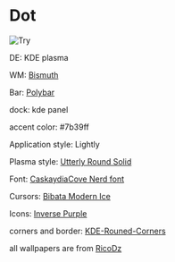 # Dot
![Try](https://github.com/Abduiwahb/Dot/assets/132616976/4b55243b-551e-433f-88a5-5ea2221b6a6f)

DE: KDE plasma

WM: [Bismuth](https://github.com/polybar/polybar)

Bar: [Polybar](https://github.com/polybar/polybar)

dock: kde panel

accent color: #7b39ff

Application style: Lightly

Plasma style: [Utterly Round Solid](https://store.kde.org/p/2011605)

Font: [CaskaydiaCove Nerd font](https://www.nerdfonts.com/font-downloads)

Cursors: [Bibata Modern Ice](https://store.kde.org/p/1197198)

Icons:  [Inverse Purple](https://store.kde.org/p/1344791)

corners and border: [KDE-Rouned-Corners](https://github.com/matinlotfali/KDE-Rounded-Corners)

all wallpapers are from [RicoDz](https://www.deviantart.com/ricodz)
